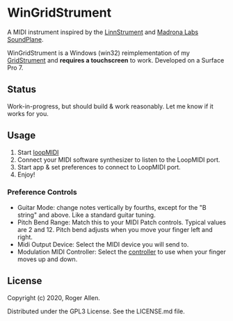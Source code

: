 # WinGridStrument

A MIDI instrument inspired by the [LinnStrument](http://www.rogerlinndesign.com/linnstrument.html) and 
[Madrona Labs SoundPlane](http://madronalabs.com/soundplane).

WinGridStrument is a Windows (win32) reimplementation of my [GridStrument](https://github.com/rogerallen/GridStrument) 
and **requires a touchscreen** to work.  Developed on a Surface Pro 7.

## Status

Work-in-progress, but should build & work reasonably.  Let me know if it works for you.

## Usage

1. Start [loopMIDI](http://www.tobias-erichsen.de/software/loopmidi.html) 
2. Connect your MIDI software synthesizer to listen to the LoopMIDI port.
3. Start app & set preferences to connect to LoopMIDI port.
4. Enjoy!

### Preference Controls

- Guitar Mode: change notes vertically by fourths, except for the "B string" and above.  Like a standard guitar tuning.
- Pitch Bend Range: Match this to your MIDI Patch controls.  Typical values are 2 and 12.  Pitch bend adjusts when you move your finger left and right.
- Midi Output Device: Select the MIDI device you will send to.
- Modulation MIDI Controller: Select the [controller](https://www.midi.org/specifications-old/item/table-3-control-change-messages-data-bytes-2) to use when your finger moves up and down.

## License

Copyright (c) 2020, Roger Allen.

Distributed under the GPL3 License.  See the LICENSE.md file.
